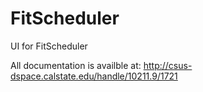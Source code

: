 FitScheduler
============
UI for FitScheduler

All documentation is availble at: http://csus-dspace.calstate.edu/handle/10211.9/1721
